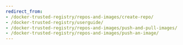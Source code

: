 ```yaml
---
redirect_from:
- /docker-trusted-registry/repos-and-images/create-repo/
- /docker-trusted-registry/userguide/
- /docker-trusted-registry/repos-and-images/push-and-pull-images/
- /docker-trusted-registry/repos-and-images/push-an-image/
---
```


